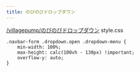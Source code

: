 ```yaml
---
title: のびのびドロップダウン
---
```


[/villagepump/のびのびドロップダウン](https://scrapbox.io/villagepump/のびのびドロップダウン)
style.css

````
.navbar-form .dropdown.open .dropdown-menu {
	min-width: 100%;
	max-height: calc(100vh - 130px) !important;
	overflow-y: auto;
}
````
